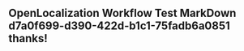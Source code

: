 <properties
ms.topic="hero-topic"
ms.test1="hero-topic"
ms.test2="test"/>

## OpenLocalization Workflow Test MarkDown d7a0f699-d390-422d-b1c1-75fadb6a0851 thanks!
<!--HONumber=Mar16_HO4-->
